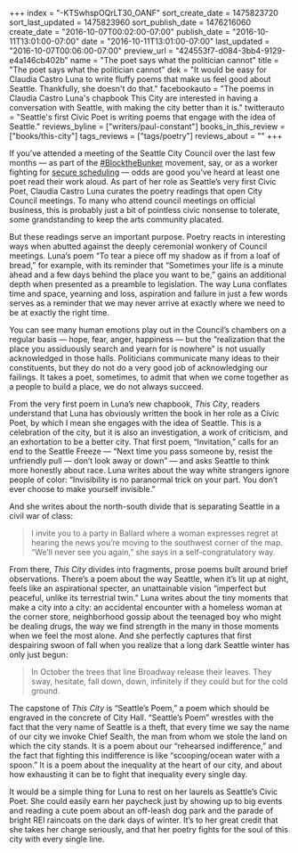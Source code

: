+++
index = "-KTSwhspOQrLT30_OANF"
sort_create_date = 1475823720
sort_last_updated = 1475823960
sort_publish_date = 1476216060
create_date = "2016-10-07T00:02:00-07:00"
publish_date = "2016-10-11T13:01:00-07:00"
date = "2016-10-11T13:01:00-07:00"
last_updated = "2016-10-07T00:06:00-07:00"
preview_url = "424553f7-d084-3bb4-9129-e4a146cb402b"
name = "The poet says what the politician cannot"
title = "The poet says what the politician cannot"
dek = "It would be easy for Claudia Castro Luna to write fluffy poems that make us feel good about Seattle. Thankfully, she doesn't do that."
facebookauto = "The poems in Claudia Castro Luna's chapbook This City are interested in having a conversation with Seattle, with making the city better than it is."
twitterauto = "Seattle's first Civic Poet is writing poems that engage with the idea of Seattle."
reviews_byline = ["writers/paul-constant"]
books_in_this_review = ["books/this-city"]
tags_reviews = ["tags/poetry"]
reviews_about = ""
+++

If you’ve attended a meeting of the Seattle City Council over the last few months — as part of the [#BlocktheBunker](https://blockthebunker.org/) movement, say, or as a worker fighting for [secure scheduling](http://www.kiro7.com/news/local/seattle-city-council-to-take-final-vote-on-secure-scheduling-law/447482478) — odds are good you’ve heard at least one poet read their work aloud. As part of her role as Seattle’s very first Civic Poet, Claudia Castro Luna curates the poetry readings that open City Council meetings. To many who attend council meetings on official business, this is probably just a bit of pointless civic nonsense to tolerate, some grandstanding to keep the arts community placated.

But these readings serve an important purpose. Poetry reacts in interesting ways when abutted against the deeply ceremonial wonkery of Council meetings. Luna’s poem “To tear a piece off my shadow as if from a loaf of bread,” for example, with its reminder that “Sometimes your life is a minute ahead and a few days behind the place you want to be,” gains an additional depth when presented as a preamble to legislation. The way Luna conflates time and space, yearning and loss, aspiration and failure in just a few words serves as a reminder that we may never arrive at exactly where we need to be at exactly the right time. 

You can see many human emotions play out in the Council’s chambers on a regular basis — hope, fear, anger, happiness — but the “realization that the place you assiduously search and yearn for is nowhere” is not usually acknowledged in those halls. Politicians communicate many ideas to their constituents, but they do not do a very good job of acknowledging our failings. It takes a poet, sometimes, to admit that when we come together as a people to build a place, we do not always succeed.

From the very first poem in Luna’s new chapbook, *This City*, readers understand that Luna has obviously written the book in her role as a Civic Poet, by which I mean she engages with the idea of Seattle. This is a celebration of the city, but it is also an investigation, a work of criticism, and an exhortation to be a better city. That first poem, “Invitation,” calls for an end to the Seattle Freeze — “Next time you pass someone by, resist the unfriendly pull — don’t look away or down” — and asks Seattle to think more honestly about race. Luna writes about the way white strangers ignore people of color: “Invisibility is no paranormal trick on your part. You don’t ever choose to make yourself invisible.” 

And she writes about the north-south divide that is separating Seattle in a civil war of class: 

<blockquote>I invite you to a party in Ballard where a woman expresses regret at hearing the news you’re moving to the southwest corner of the map. “We’ll never see you again,” she says in a self-congratulatory way.</blockquote>

From there, *This City* divides into fragments, prose poems built around brief observations. There’s a poem about the way Seattle, when it’s lit up at night, feels like an aspirational specter, an unattainable vision “imperfect but peaceful, unlike its terrestrial twin.” Luna writes about the tiny moments that make a city into a city: an accidental encounter with a homeless woman at the corner store, neighborhood gossip about the teenaged boy who might be dealing drugs, the way we find strength in the many in those moments when we feel the most alone. And she perfectly captures that first despairing swoon of fall when you realize that a long dark Seattle winter has only just begun:

<blockquote>In October the trees that line Broadway release their leaves. They sway, hesitate, fall down, down, infinitely if they could but for the cold ground.</blockquote>

The capstone of *This City* is “Seattle’s Poem,” a poem which should be engraved in the concrete of City Hall. “Seattle’s Poem” wrestles with the fact that the very name of Seattle is a theft, that every time we say the name of our city we invoke Chief Sealth, the man from whom we stole the land on which the city stands. It is a poem about our “rehearsed indifference,” and the fact that fighting this indifference is like “scooping/ocean water with a spoon.” It is a poem about the inequality at the heart of our city, and about how exhausting it can be to fight that inequality every single day.

It would be a simple thing for Luna to rest on her laurels as Seattle’s Civic Poet. She could easily earn her paycheck just by showing up to big events and reading a cute poem about an off-leash dog park and the parade of bright REI raincoats on the dark days of winter. It’s to her great credit that she takes her charge seriously, and that her poetry fights for the soul of this city with every single line.